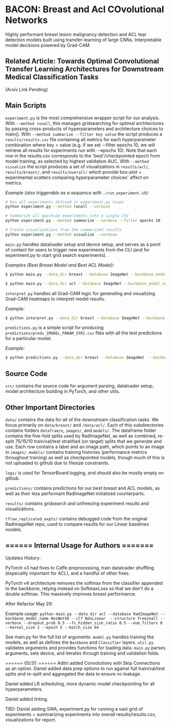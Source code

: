 # BACON: Breast and Acl COvolutional Networks

Highly performant breast lesion malignancy detection and ACL tear detection models built using transfer-learning of large CNNs. Interpretable model decisions powered by Grad-CAM.

## Related Article: Towards Optimal Convolutional Transfer Learning Architectures for Downstream Medical Classification Tasks

(Arxiv Link Pending)

## Main Scripts

`experiment.py` is the most comprehensive wrapper script for our analysis. With `--method runall`, this manages gridsearching for optimal architectures by passing cross-products of hyperparameters and architecture choices to main(). With `--method summarize --filter key value` the script produces a `results/results.csv` file containing all metrics for each hyperparameter combination where key = value (e.g. if we set --filter epochs 10, we will retrieve all results for experiments run with --epochs 10). Note that each row in the results.csv corresponds to the 'best'/checkpointed epoch from model training, as selected by highest validation AUC. With `--method visualize` the script produces a set of visualizations in `results/acl/`, `results/breast/`, and `results/overall/` which provide box-plot + experimental scatters comparing hyperparameter choices' affect on metrics.

*Example (also triggerable as a sequence with `./run_experiment.sh`):*

```bash
# Run all experiments defined in experiment.py loops
python experiment.py --method runall --verbose

# Summarize all epoch=10 experiments into a single CSV
python experiment.py --method summarize --verbose --filter epochs 10

# Create visualizations from the summarized results
python experiment.py --method visualize --verbose
```

`main.py` handles dataloader setup and device setup, and serves as a point of contact for users to trigger new experiments from the CLI (and for experiment.py to start grid search experiments).

*Examples (Best Breast Model and Best ACL Model):*

```bash
$ python main.py --data_dir breast --database ImageNet --backbone_model_name ResNet50 --clf ConvSkip --structure unfreezetop5 --verbose --dropout_prob 0.5 --fc_hidden_size_ratio 1.0 --num_filters 16 --kernel_size 2 --epoch 30 --batch_size 64 --lr_decay_method cosine --amp --lr 5e-4

$ python main.py --data_dir acl --database ImageNet --backbone_model_name ResNet50 --clf ConvSkip --structure unfreezetop5 --verbose --dropout_prob 0.5 --fc_hidden_size_ratio 0.5 --num_filters 16 --kernel_size 4 --epoch 30 --batch_size 64 --lr_decay_method cosine --amp --lr 1e-3
```

`interpret.py` handles all Grad-CAM logic for generating and visualizing Grad-CAM heatmaps to interpret model results.

*Example:*
```bash
$ python interpret.py --data_dir breast --database ImageNet --backbone_model_name ResNet50 --clf ConvSkip --structure unfreezetop5 --verbose --dropout_prob 0.5 --fc_hidden_size_ratio 1.0 --num_filters 16 --kernel_size 2 --epoch 30 --batch_size 64 --lr_decay_method cosine --amp --lr 5e-4 --image_index 0
```

`predictions.py` is a simple script for producing `predictions/preds_{MODEL_PARAM_STR}.csv` files with all the test predictions for a particular model.

*Example:*
```bash
$ python predictions.py --data_dir breast --database ImageNet  --backbone_model_name ResNet50 --clf ConvSkip --structure unfreezetop5 --verbose --dropout_prob 0.5 --fc_hidden_size_ratio 1.0 --num_filters 16 --kernel_size 2 --epoch 30 --batch_size 64 --lr_decay_method cosine --amp --lr 5e-4
```

## Source Code

`src/` contains the source code for argument parsing, dataloader setup, model architecture building in PyTorch, and other utils.

## Other Important Directories

`data/` contains the data for all of the downstream classification tasks. We focus primarily on `data/breast/` and `/data/acl/`. Each of this subdirectories contains folders `datafram/e`, `images/`, and `models/`. The dataframe folder contains the five-fold splits used by RadImageNet, as well as combined, re-split 75/15/10 train/val/test stratified (on target) splits that we generate and use. Each row contains a label and an image path, which points to an image in `images/`. `models/` contains training histories (performance metrics throughout training) as well as checkpointed models, though much of this is not uploaded to github due to filesize constraints.

`logs/` is used for TensorBoard logging, and should also be mostly empty on github.

`predictions/` contains predictions for our best breast and ACL models, as well as their less performant RadImageNet initialized counterparts.

`results/` contains gridsearch and unfreezing experiment results and visualizations.

`tflow_replicated_expts/` contains debugged code from the original RadImageNet repo, used to compare results for our Linear baselines models.





##  ====== Internal Usage for Authors =======
Updates History:

PyTorch v3 had fixes to Caffe preprocessing, train dataloader shuffling (especailly important for ACL), and a handful of other fixes.

PyTorch v4 architecture removes the softmax from the classifier appended to the backbone, relying instead on SoftmaxLoss so that we don't do a double softmax. This massively improves breast performance.

After Refactor May 29:

Example usage: ```python main.py --data_dir acl --database RadImageNet --backbone_model_name ResNet50 --clf NonLinear  --structure freezeall --verbose --dropout_prob 0.5 --fc_hidden_size_ratio 0.5 --num_filters 8 --kernel_size 2 --epoch 5 --batch_size 64```

See main.py for the full list of arguments. `model.py` handles training the models, as well as defines the `Backbone` and `Classifier` layers. `util.py` validates arguments and provides functions for loading data. `main.py` parses arguments, sets device, and iterates through training and validation folds.

====== 05/31: ======
Aditri added Convolutions with Skip Connections as an option. Daniel added data prep options to run against full train/val/test splits and re-split and aggregated the data to ensure no leakage.

Daniel added LR scheduling, more dynamic model checkpointing for all hyperparameters.

Daniel added linting.

TBD: Daniel adding SWA, experiment.py for running a vast grid of experiments + summarizing experiments into overall results/results.csv, visualizations for report.
